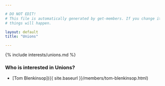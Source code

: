 ```yaml
---

# DO NOT EDIT!
# This file is automatically generated by get-members. If you change it, bad
# things will happen.

layout: default
title: "Unions"

---
```


{% include interests/unions.md %}

### Who is interested in Unions?


* [Tom Blenkinsop]({{ site.baseurl }}/members/tom-blenkinsop.html)

